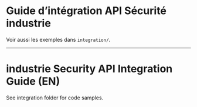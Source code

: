 # Guide d’intégration API Sécurité industrie

Voir aussi les exemples dans `integration/`.

---

# industrie Security API Integration Guide (EN)

See integration folder for code samples.
